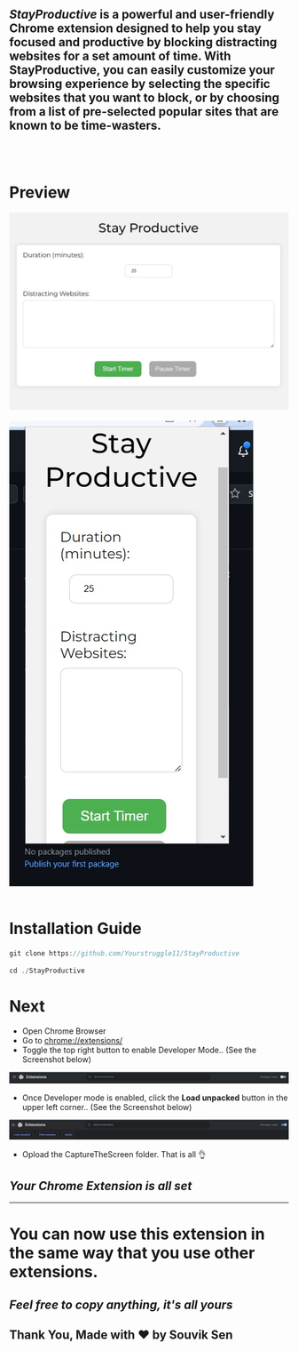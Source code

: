##  ***StayProductive*** is a powerful and user-friendly Chrome extension designed to help you stay focused and productive by blocking distracting websites for a set amount of time. With StayProductive, you can easily customize your browsing experience by selecting the specific websites that you want to block, or by choosing from a list of pre-selected popular sites that are known to be time-wasters.

<br />
<br />

# Preview

<img src="./Screenshots/SS3.jpeg">
<br />
<br />

<img src="./Screenshots/SS4.jpeg">
<br />
<br />

# Installation Guide


```js
git clone https://github.com/Yourstruggle11/StayProductive
```

```js
cd ./StayProductive
```


# Next

- Open Chrome Browser
- Go to [chrome://extensions/](chrome://extensions/)
- Toggle the top right button to enable Developer Mode.. (See the Screenshot below)
<img src="./Screenshots/SS1.jpeg">
<br />

- Once Developer mode is enabled, click the **Load unpacked** button in the upper left corner.. (See the Screenshot below)
<img src="./Screenshots/SS2.jpeg">
<br />

- Opload the CaptureTheScreen folder. That is all 👌


## ***Your Chrome Extension is all set***
<hr />

# You can now use this extension in the same way that you use other extensions.



## ***Feel free to copy anything, it's all yours***


## Thank You, Made with ❤️ by Souvik Sen